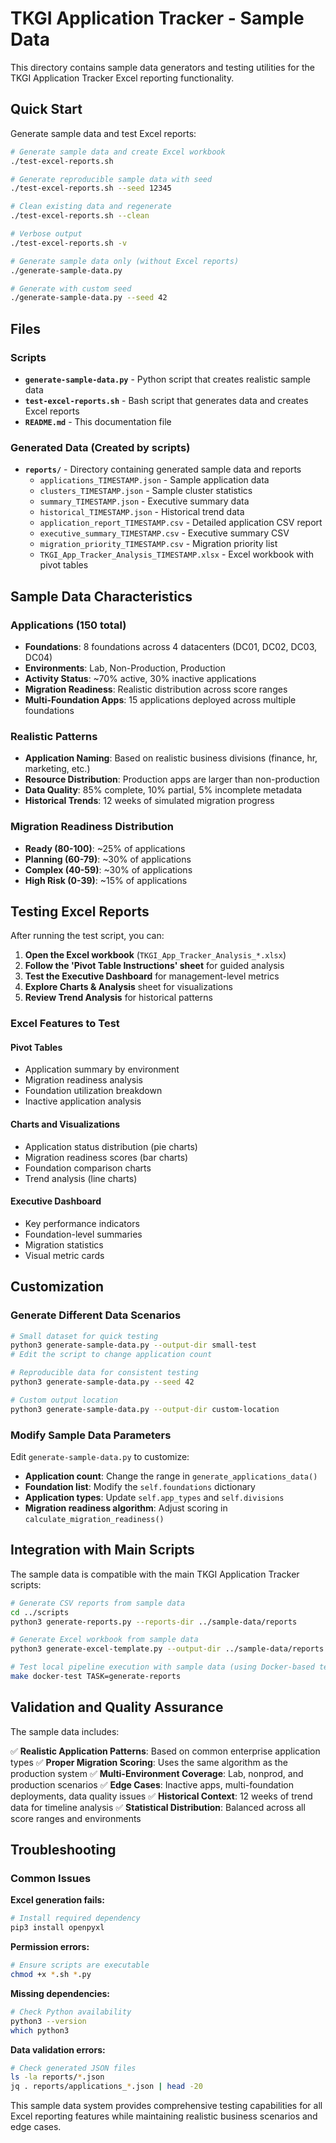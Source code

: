 # TKGI Application Tracker - Sample Data

This directory contains sample data generators and testing utilities for the TKGI Application Tracker Excel reporting functionality.

## Quick Start

Generate sample data and test Excel reports:

```bash
# Generate sample data and create Excel workbook
./test-excel-reports.sh

# Generate reproducible sample data with seed
./test-excel-reports.sh --seed 12345

# Clean existing data and regenerate
./test-excel-reports.sh --clean

# Verbose output
./test-excel-reports.sh -v

# Generate sample data only (without Excel reports)
./generate-sample-data.py

# Generate with custom seed
./generate-sample-data.py --seed 42
```

## Files

### Scripts

- **`generate-sample-data.py`** - Python script that creates realistic sample data
- **`test-excel-reports.sh`** - Bash script that generates data and creates Excel reports
- **`README.md`** - This documentation file

### Generated Data (Created by scripts)

- **`reports/`** - Directory containing generated sample data and reports
  - `applications_TIMESTAMP.json` - Sample application data
  - `clusters_TIMESTAMP.json` - Sample cluster statistics
  - `summary_TIMESTAMP.json` - Executive summary data
  - `historical_TIMESTAMP.json` - Historical trend data
  - `application_report_TIMESTAMP.csv` - Detailed application CSV report
  - `executive_summary_TIMESTAMP.csv` - Executive summary CSV
  - `migration_priority_TIMESTAMP.csv` - Migration priority list
  - `TKGI_App_Tracker_Analysis_TIMESTAMP.xlsx` - Excel workbook with pivot tables

## Sample Data Characteristics

### Applications (150 total)

- **Foundations**: 8 foundations across 4 datacenters (DC01, DC02, DC03, DC04)
- **Environments**: Lab, Non-Production, Production
- **Activity Status**: ~70% active, 30% inactive applications
- **Migration Readiness**: Realistic distribution across score ranges
- **Multi-Foundation Apps**: 15 applications deployed across multiple foundations

### Realistic Patterns

- **Application Naming**: Based on realistic business divisions (finance, hr, marketing, etc.)
- **Resource Distribution**: Production apps are larger than non-production
- **Data Quality**: 85% complete, 10% partial, 5% incomplete metadata
- **Historical Trends**: 12 weeks of simulated migration progress

### Migration Readiness Distribution

- **Ready (80-100)**: ~25% of applications
- **Planning (60-79)**: ~30% of applications
- **Complex (40-59)**: ~30% of applications
- **High Risk (0-39)**: ~15% of applications

## Testing Excel Reports

After running the test script, you can:

1. **Open the Excel workbook** (`TKGI_App_Tracker_Analysis_*.xlsx`)
2. **Follow the 'Pivot Table Instructions' sheet** for guided analysis
3. **Test the Executive Dashboard** for management-level metrics
4. **Explore Charts & Analysis** sheet for visualizations
5. **Review Trend Analysis** for historical patterns

### Excel Features to Test

#### Pivot Tables

- Application summary by environment
- Migration readiness analysis
- Foundation utilization breakdown
- Inactive application analysis

#### Charts and Visualizations

- Application status distribution (pie charts)
- Migration readiness scores (bar charts)
- Foundation comparison charts
- Trend analysis (line charts)

#### Executive Dashboard

- Key performance indicators
- Foundation-level summaries
- Migration statistics
- Visual metric cards

## Customization

### Generate Different Data Scenarios

```bash
# Small dataset for quick testing
python3 generate-sample-data.py --output-dir small-test
# Edit the script to change application count

# Reproducible data for consistent testing
python3 generate-sample-data.py --seed 42

# Custom output location
python3 generate-sample-data.py --output-dir custom-location
```

### Modify Sample Data Parameters

Edit `generate-sample-data.py` to customize:

- **Application count**: Change the range in `generate_applications_data()`
- **Foundation list**: Modify the `self.foundations` dictionary
- **Application types**: Update `self.app_types` and `self.divisions`
- **Migration readiness algorithm**: Adjust scoring in `calculate_migration_readiness()`

## Integration with Main Scripts

The sample data is compatible with the main TKGI Application Tracker scripts:

```bash
# Generate CSV reports from sample data
cd ../scripts
python3 generate-reports.py --reports-dir ../sample-data/reports

# Generate Excel workbook from sample data
python3 generate-excel-template.py --output-dir ../sample-data/reports

# Test local pipeline execution with sample data (using Docker-based testing)
make docker-test TASK=generate-reports
```

## Validation and Quality Assurance

The sample data includes:

✅ **Realistic Application Patterns**: Based on common enterprise application types
✅ **Proper Migration Scoring**: Uses the same algorithm as the production system
✅ **Multi-Environment Coverage**: Lab, nonprod, and production scenarios
✅ **Edge Cases**: Inactive apps, multi-foundation deployments, data quality issues
✅ **Historical Context**: 12 weeks of trend data for timeline analysis
✅ **Statistical Distribution**: Balanced across all score ranges and environments

## Troubleshooting

### Common Issues

**Excel generation fails:**

```bash
# Install required dependency
pip3 install openpyxl
```

**Permission errors:**

```bash
# Ensure scripts are executable
chmod +x *.sh *.py
```

**Missing dependencies:**

```bash
# Check Python availability
python3 --version
which python3
```

**Data validation errors:**

```bash
# Check generated JSON files
ls -la reports/*.json
jq . reports/applications_*.json | head -20
```

This sample data system provides comprehensive testing capabilities for all Excel reporting features while maintaining realistic business scenarios and edge cases.
